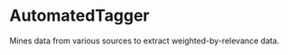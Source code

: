 AutomatedTagger
===============

Mines data from various sources to extract weighted-by-relevance data.
